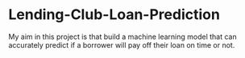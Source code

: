 # Lending-Club-Loan-Prediction
 My aim in this project is that build a machine learning model that can accurately predict if a borrower will pay off their loan on time or not.
